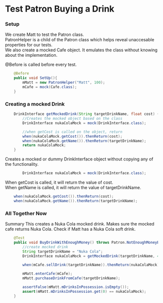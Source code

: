 # Test Patron Buying a Drink
### Setup
We create Matt to test the Patron class.  
PatronHelper is a child of the Patron class which helps reveal unaccesable properties for our tests.  
We also create a mocked Cafe object.  It emulates the class without knowing about the implementation.

@Before is called before every test.  
```java
    @Before
    public void SetUp(){
        mMatt = new PatronHelper("Matt", 100);
        mCafe = mock(Cafe.class);
    }
```
### Creating a mocked Drink
```java
    DrinkInterface getMockedDrink(String targetDrinkName, float cost) {
        //Creates the mocked object based on the class
        DrinkInterface nukaColaMock = mock(DrinkInterface.class);

        //when getCost is called on the object, return 
        when(nukaColaMock.getCost()).thenReturn(cost);
        when(nukaColaMock.getName()).thenReturn(targetDrinkName);
        return nukaColaMock;
    }
```
Creates a mocked or dummy DrinkInterface object without copying any of the functionality.
```java
        DrinkInterface nukaColaMock = mock(DrinkInterface.class);
```
When getCost is called, it will return the value of cost.  
When getName is called, it will return the value of targetDrinkName.

```java
    when(nukaColaMock.getCost()).thenReturn(cost);
    when(nukaColaMock.getName()).thenReturn(targetDrinkName);
```

### All Together Now
Summary
This creates a Nuka Cola mocked drink.
Makes sure the mocked cafe returns Nuka Cola.
Check if Matt has a Nuka Cola soft drink.
```java
    @Test
    public void BuyDrinkWithEnoughMoney() throws Patron.NotEnoughMoneyException {
        //create mocked drink
        String targetDrinkName = "Nuka Cola";
        DrinkInterface nukaColaMock = getMockedDrink(targetDrinkName, 4);
        
        when(mCafe.sellDrink(targetDrinkName)).thenReturn(nukaColaMock);

        mMatt.enterCafe(mCafe);
        mMatt.purchaseDrinkFromCafe(targetDrinkName);

        assertFalse(mMatt.mDrinksInPossession.isEmpty());
        assert(mMatt.mDrinksInPossession.get(0) == nukaColaMock);
    }
```


